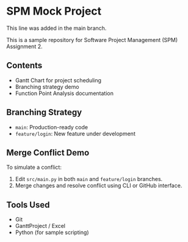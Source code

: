 # SPM Mock Project

This line was added in the main branch.

This is a sample repository for Software Project Management (SPM) Assignment 2.

## Contents

- Gantt Chart for project scheduling
- Branching strategy demo
- Function Point Analysis documentation

## Branching Strategy

- `main`: Production-ready code
- `feature/login`: New feature under development

## Merge Conflict Demo

To simulate a conflict:

1. Edit `src/main.py` in both `main` and `feature/login` branches.
2. Merge changes and resolve conflict using CLI or GitHub interface.

## Tools Used

- Git
- GanttProject / Excel
- Python (for sample scripting)
